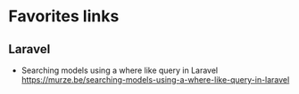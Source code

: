 # Favorites links

## Laravel
* Searching models using a where like query in Laravel https://murze.be/searching-models-using-a-where-like-query-in-laravel
